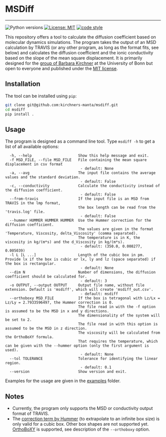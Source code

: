 # MSDiff
---

![Python versions](https://img.shields.io/badge/python-3.8%20|%203.9%20|%203.10%20|%203.11-blue)
[![License: MIT](https://img.shields.io/badge/License-MIT-yellow.svg)](https://opensource.org/licenses/MIT)
[![code style](https://img.shields.io/badge/code%20style-black-000000.svg)](https://github.com/psf/black)

This repository offers a tool to calculate the diffusion coefficient based on molecular dynamics simulations.
The program takes the output of an MSD calculation by TRAVIS (or any other program, as long as the format fits, see below) and calculates the diffusion coefficient and the ionic conductivity based on the slope of the mean square displacement.
It is primarily designed for the [group of Barbara Kirchner](https://www.chemie.uni-bonn.de/kirchner/de/startseite) at the University of Bonn but open to everyone and published under the [MIT license](./LICENSE).

## Installation

The tool can be installed using `pip`:

```bash
git clone git@github.com:kirchners-manta/msdiff.git
cd msdiff
pip install .
```

## Usage

The program is designed as a command line tool.
Type `msdiff -h` to get a list of all available options:
```
  -h, --help                     Show this help message and exit.
  -f MSD_FILE, --file MSD_FILE   File containing the mean square displacement in csv format
                                  - default: None
  -a, --avg                      The input file contains the average values and the standard deviation.
                                  - default: False
  -c, --conductivity             Calculate the conductivity instead of the diffusion coefficient.
                                  - default: False
  --from-travis                  If the input file is an MSD from TRAVIS in the lmp format,
                                 the box length can be read from the 'travis.log' file.
                                  - default: False
  --hummer HUMMER HUMMER HUMMER  Use the Hummer correction for the diffusion coefficient.
                                 The values are given in the format 'Temperature, Viscosity, delta_Viscosity' (comma separated).
                                 The temperature is in K, the viscosity in kg/(m*s) and the d_Viscosity in kg/(m*s).
                                  - default: (350.0, 0.008277, 0.005039)
  -l L [L ...]                   Length of the cubic box in pm. Provide lx if the box is cubic or lx, ly and lz (space separated) if the box is rectangular.
                                  - default: None
  --dim N                        Number of dimensions, the diffusion coefficient should be calculated for.
                                  - default: 3
  -o OUTPUT, --output OUTPUT     Output file name, without file extension. Default is 'msdiff', which will create 'msdiff_out.csv'.
                                  - default: msdiff
  --orthoboxy MSD_FILE           If the box is tetragonal with Lz/Lx = Lz/Ly = 2.7933596497, the Hummer correction is 0.
                                 The file read in with the -f option is assumed to be the MSD in x and y directions.
                                 The dimensionality of the system will be set to 2.
                                 The file read in with this option is assumed to be the MSD in z direction.
                                 The viscosity will be calculated from the OrthoBoXY formula.
                                 That requires the temperature, which can be given with the --hummer option (only the first argument is used).
                                  - default: None
  --tol TOLERANCE                Tolerance for identifying the linear region.
                                  - default: 0.1
  --version                      Show version and exit.
```

Examples for the usage are given in the [examples](./examples) folder.

## Notes

* Currently, the program only supports the MSD or conductivity output format of TRAVIS.
* The [correction term by Hummer](https://pubs.acs.org/doi/10.1021/jp0477147) (to extrapolate to an infinite box size) is only valid for a cubic box. Other box shapes are not supported yet. [OrthoBoXY](https://doi.org/10.1021/acs.jpcb.3c04492) is supported, see description of the `--orthoboxy` option.

